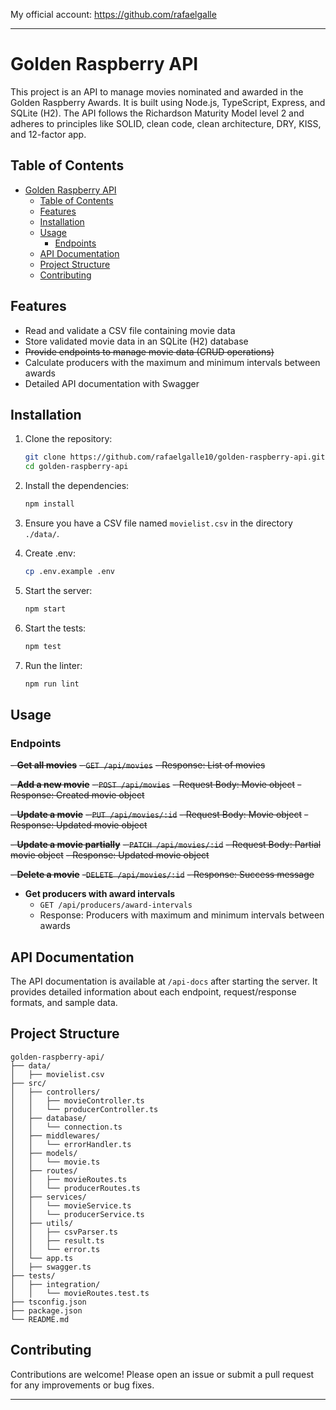 My official account: https://github.com/rafaelgalle

---

# Golden Raspberry API

This project is an API to manage movies nominated and awarded in the Golden Raspberry Awards. It is built using Node.js, TypeScript, Express, and SQLite (H2). The API follows the Richardson Maturity Model level 2 and adheres to principles like SOLID, clean code, clean architecture, DRY, KISS, and 12-factor app.

## Table of Contents

- [Golden Raspberry API](#golden-raspberry-api)
  - [Table of Contents](#table-of-contents)
  - [Features](#features)
  - [Installation](#installation)
  - [Usage](#usage)
    - [Endpoints](#endpoints)
  - [API Documentation](#api-documentation)
  - [Project Structure](#project-structure)
  - [Contributing](#contributing)

## Features

- Read and validate a CSV file containing movie data
- Store validated movie data in an SQLite (H2) database
- ~~Provide endpoints to manage movie data (CRUD operations)~~
- Calculate producers with the maximum and minimum intervals between awards
- Detailed API documentation with Swagger

## Installation

1. Clone the repository:

   ```bash
   git clone https://github.com/rafaelgalle10/golden-raspberry-api.git
   cd golden-raspberry-api
   ```

2. Install the dependencies:

   ```bash
   npm install
   ```

3. Ensure you have a CSV file named `movielist.csv` in the directory `./data/`.

4. Create .env:

   ```bash
   cp .env.example .env
   ```

5. Start the server:

   ```bash
   npm start
   ```

6. Start the tests:

   ```bash
   npm test
   ```

7. Run the linter:

   ```bash
   npm run lint
   ```
   
## Usage

### Endpoints

~~- **Get all movies**~~
  ~~- `GET /api/movies`~~
  ~~- Response: List of movies~~

~~- **Add a new movie**~~
  ~~- `POST /api/movies`~~
  ~~- Request Body: Movie object~~
  ~~- Response: Created movie object~~

~~- **Update a movie**~~
  ~~- `PUT /api/movies/:id`~~
  ~~- Request Body: Movie object~~
  ~~- Response: Updated movie object~~

~~- **Update a movie partially**~~
  ~~- `PATCH /api/movies/:id`~~
  ~~- Request Body: Partial movie object~~
  ~~- Response: Updated movie object~~

~~- **Delete a movie**~~
  ~~-`DELETE /api/movies/:id`~~
  ~~- Response: Success message~~

- **Get producers with award intervals**
  - `GET /api/producers/award-intervals`
  - Response: Producers with maximum and minimum intervals between awards

## API Documentation

The API documentation is available at `/api-docs` after starting the server. It provides detailed information about each endpoint, request/response formats, and sample data.

## Project Structure

```
golden-raspberry-api/
├── data/
│   ├── movielist.csv
├── src/
│   ├── controllers/
│   │   ├── movieController.ts
│   │   └── producerController.ts
│   ├── database/
│   │   └── connection.ts
│   ├── middlewares/
│   │   └── errorHandler.ts
│   ├── models/
│   │   └── movie.ts
│   ├── routes/
│   │   ├── movieRoutes.ts
│   │   └── producerRoutes.ts
│   ├── services/
│   │   └── movieService.ts
│   │   └── producerService.ts
│   ├── utils/
│   │   ├── csvParser.ts
│   │   ├── result.ts
│   │   └── error.ts
│   └── app.ts
│   ├── swagger.ts
├── tests/
│   ├── integration/
│   │   └── movieRoutes.test.ts
├── tsconfig.json
├── package.json
└── README.md
```

## Contributing

Contributions are welcome! Please open an issue or submit a pull request for any improvements or bug fixes.

---